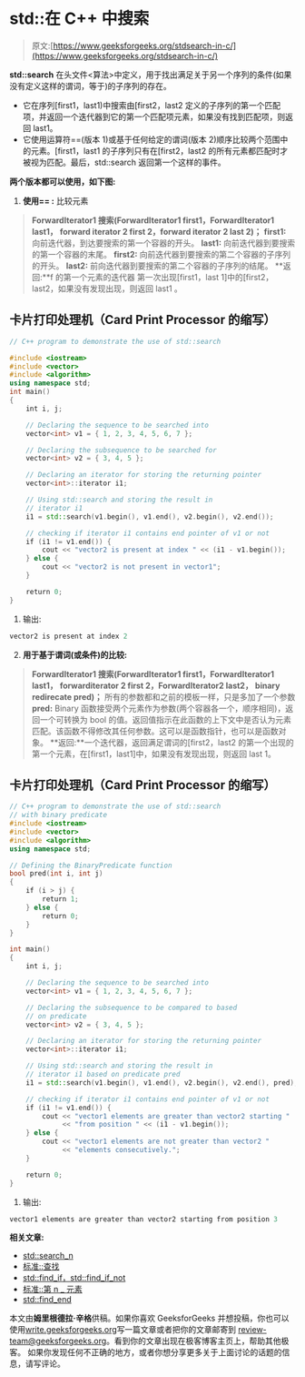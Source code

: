 # std::在 C++ 中搜索

> 原文:[https://www.geeksforgeeks.org/stdsearch-in-c/](https://www.geeksforgeeks.org/stdsearch-in-c/)

**std::search** 在头文件<算法>中定义，用于找出满足关于另一个序列的条件(如果没有定义这样的谓词，等于)的子序列的存在。

*   它在序列[first1，last1)中搜索由[first2，last2 定义的子序列的第一个匹配项，并返回一个迭代器到它的第一个匹配项元素，如果没有找到匹配项，则返回 last1。
*   它使用运算符==(版本 1)或基于任何给定的谓词(版本 2)顺序比较两个范围中的元素。[first1，last1 的子序列只有在[first2，last2 的所有元素都匹配时才被视为匹配。最后，std::search 返回第一个这样的事件。

**两个版本都可以使用，如下图:**

1.  **使用== :**
    比较元素

> **ForwardIterator1 搜索(ForwardIterator1 first1，ForwardIterator1 last1，**
> **forward iterator 2 first 2，forward iterator 2 last 2)；**
> **first1:**
> 向前迭代器，到达要搜索的第一个容器的开头。
> **last1:**
> 向前迭代器到要搜索的第一个容器的末尾。
> **first2:**
> 向前迭代器到要搜索的第二个容器的子序列的开头。
> **last2:**
> 前向迭代器到要搜索的第二个容器的子序列的结尾。
> **返回:**f 的第一个元素的迭代器
> 第一次出现[first1，last 1]中的[first2，last2，如果没有发现出现，则返回 last1
> 。

## 卡片打印处理机（Card Print Processor 的缩写）

```cpp
// C++ program to demonstrate the use of std::search

#include <iostream>
#include <vector>
#include <algorithm>
using namespace std;
int main()
{
    int i, j;

    // Declaring the sequence to be searched into
    vector<int> v1 = { 1, 2, 3, 4, 5, 6, 7 };

    // Declaring the subsequence to be searched for
    vector<int> v2 = { 3, 4, 5 };

    // Declaring an iterator for storing the returning pointer
    vector<int>::iterator i1;

    // Using std::search and storing the result in
    // iterator i1
    i1 = std::search(v1.begin(), v1.end(), v2.begin(), v2.end());

    // checking if iterator i1 contains end pointer of v1 or not
    if (i1 != v1.end()) {
        cout << "vector2 is present at index " << (i1 - v1.begin());
    } else {
        cout << "vector2 is not present in vector1";
    }

    return 0;
}
```

1.  输出:

```cpp
vector2 is present at index 2
```

2.  **用于基于谓词(或条件)的比较:**

> **ForwardIterator1 搜索(ForwardIterator1 first1，ForwardIterator1 last1，**
> **forwarditerator 2 first 2，ForwardIterator2 last2，**
> **binary redirecate pred)；**
> 所有的参数都和之前的模板一样，只是多加了一个参数
> **pred:** Binary 函数接受两个元素作为参数(两个容器各一个，顺序相同)，返回一个可转换为 bool 的值。返回值指示在此函数的上下文中是否认为元素匹配。该函数不得修改其任何参数。这可以是函数指针，也可以是函数对象。
> **返回:**一个迭代器，返回满足谓词的[first2，last2 的第一个出现的第一个元素，在[first1，last1]中，如果没有发现出现，则返回 last 1。

## 卡片打印处理机（Card Print Processor 的缩写）

```cpp
// C++ program to demonstrate the use of std::search
// with binary predicate
#include <iostream>
#include <vector>
#include <algorithm>
using namespace std;

// Defining the BinaryPredicate function
bool pred(int i, int j)
{
    if (i > j) {
        return 1;
    } else {
        return 0;
    }
}

int main()
{
    int i, j;

    // Declaring the sequence to be searched into
    vector<int> v1 = { 1, 2, 3, 4, 5, 6, 7 };

    // Declaring the subsequence to be compared to based
    // on predicate
    vector<int> v2 = { 3, 4, 5 };

    // Declaring an iterator for storing the returning pointer
    vector<int>::iterator i1;

    // Using std::search and storing the result in
    // iterator i1 based on predicate pred
    i1 = std::search(v1.begin(), v1.end(), v2.begin(), v2.end(), pred);

    // checking if iterator i1 contains end pointer of v1 or not
    if (i1 != v1.end()) {
        cout << "vector1 elements are greater than vector2 starting "
             << "from position " << (i1 - v1.begin());
    } else {
        cout << "vector1 elements are not greater than vector2 "
             << "elements consecutively.";
    }

    return 0;
}
```

1.  输出:

```cpp
vector1 elements are greater than vector2 starting from position 3
```

**相关文章:**

*   [std::search_n](https://www.geeksforgeeks.org/stdsearch_n-with-example-in-cpp/)
*   [标准::查找](https://www.geeksforgeeks.org/stdfind-in-c/)
*   [std::find_if，std::find_if_not](https://www.geeksforgeeks.org/stdfind_if-stdfind_if_not-in-c/)
*   [标准::第 n _ 元素](https://www.geeksforgeeks.org/stdnth_element-in-cpp/)
*   [std::find_end](https://www.geeksforgeeks.org/stdfind_end-in-cpp/)

本文由**姆里根德拉·辛格**供稿。如果你喜欢 GeeksforGeeks 并想投稿，你也可以使用[write.geeksforgeeks.org](http://www.write.geeksforgeeks.org)写一篇文章或者把你的文章邮寄到 review-team@geeksforgeeks.org。看到你的文章出现在极客博客主页上，帮助其他极客。
如果你发现任何不正确的地方，或者你想分享更多关于上面讨论的话题的信息，请写评论。